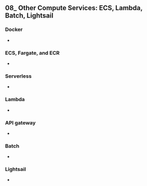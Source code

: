 ## 08_ Other Compute Services: ECS, Lambda, Batch, Lightsail

### Docker
-

### ECS, Fargate, and ECR 
-

### Serverless
-

### Lambda
-

### API gateway
-

### Batch
-

### Lightsail
-
